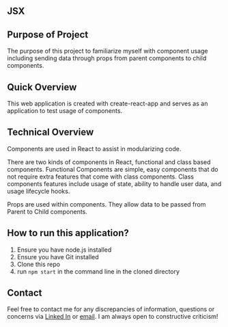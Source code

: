 ## JSX

## Purpose of Project

The purpose of this project to familiarize myself with component usage including sending data through props from parent components to child components.

## Quick Overview

This web application is created with create-react-app and serves as an application to test usage of components.

## Technical Overview

Components are used in React to assist in modularizing code.

There are two kinds of components in React, functional and class based components. Functional Components are simple, easy components that do not require extra features that come with class components. Class components features include usage of state, ability to handle user data, and usage lifecycle hooks.

Props are used within components. They allow data to be passed from Parent to Child components.

## How to run this application?
1) Ensure you have node.js installed
2) Ensure you have Git installed
3) Clone this repo
4) run `npm start` in the command line in the cloned directory

## Contact

Feel free to contact me for any discrepancies of information, questions or concerns via [Linked In](https://www.linkedin.com/in/kevin-ma-9145a8110) or [email](mailto:kevin@kevin-ma.com). I am always open to constructive criticism!
